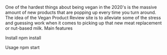 One of the hardest things about being vegan in the 2020's is the massive amount of new products that are popping up every time you turn around. The idea of the Vegan Product Review site is to alleviate some of the stress and guessing work when it comes to picking up that new meat replacement or nut-based milk.
Main features


Install
npm install

Usage
npm start